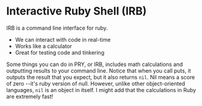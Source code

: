Interactive Ruby Shell (IRB)
===========================
IRB is a command line interface for ruby.

- We can interact with code in real-time
- Works like a calculator
- Great for testing code and tinkering

Some things you can do in PRY, or IRB, includes math calculations and outputting
results to your command line. Notice that when you call puts, it outputs the
result that you expect, but it also returns `nil`. Nil means a score of zero
--it's ruby version of null. However, unlike other object-oriented languages,
`nil` is an object in itself. I might add that the calculations in Ruby are
extremely fast!
